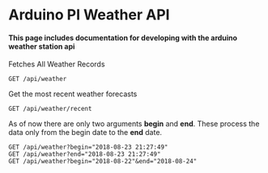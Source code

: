 # Arduino PI Weather API 
#### This page includes documentation for developing with the arduino weather station api 

Fetches All Weather Records
```http
GET /api/weather
```

Get the most recent weather forecasts
```http
GET /api/weather/recent
```

As of now there are only two arguments **begin** and **end**. These process the data only from the begin date to the **end** date.
```http
GET /api/weather?begin="2018-08-23 21:27:49"
GET /api/weather?end="2018-08-23 21:27:49"
GET /api/weather?begin="2018-08-22"&end="2018-08-24"
```
